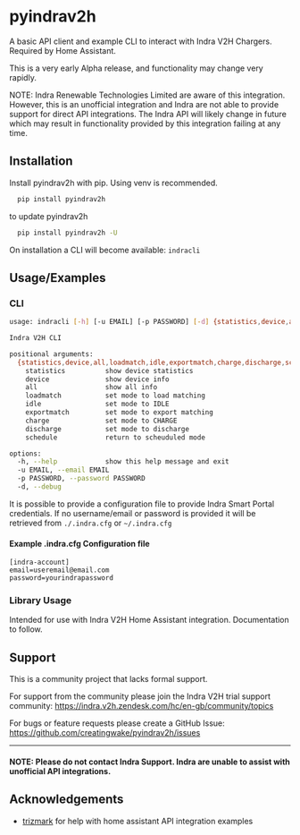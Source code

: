 
# pyindrav2h

A basic API client and example CLI to interact with Indra V2H Chargers.  Required by Home Assistant.

This is a very early Alpha release, and functionality may change very rapidly.

NOTE: Indra Renewable Technologies Limited are aware of this integration.  However, this is an unofficial integration and Indra are not able to provide support for direct API integrations.  The Indra API will likely change in future which may result in functionality provided by this integration failing at any time.



## Installation

Install pyindrav2h with pip.  Using venv is recommended.

```bash
  pip install pyindrav2h
```
to update pyindrav2h
```bash
  pip install pyindrav2h -U
```
On installation a CLI will become available: ```indracli```
## Usage/Examples

### CLI

```bash
usage: indracli [-h] [-u EMAIL] [-p PASSWORD] [-d] {statistics,device,all,loadmatch,idle,exportmatch,charge,discharge,schedule} ...

Indra V2H CLI

positional arguments:
  {statistics,device,all,loadmatch,idle,exportmatch,charge,discharge,schedule}
    statistics          show device statistics
    device              show device info
    all                 show all info
    loadmatch           set mode to load matching
    idle                set mode to IDLE
    exportmatch         set mode to export matching
    charge              set mode to CHARGE
    discharge           set mode to discharge
    schedule            return to scheuduled mode

options:
  -h, --help            show this help message and exit
  -u EMAIL, --email EMAIL
  -p PASSWORD, --password PASSWORD
  -d, --debug
```

It is possible to provide a configuration file to provide Indra Smart Portal credentials.  If no username/email or password is provided it will be retrieved from ```./.indra.cfg``` or ```~/.indra.cfg```

#### Example .indra.cfg Configuration file
```
[indra-account]
email=useremail@email.com
password=yourindrapassword
```

### Library Usage

Intended for use with Indra V2H Home Assistant integration.
Documentation to follow.

## Support

This is a community project that lacks formal support.


For support from the community please join the Indra V2H trial support community: https://indra.v2h.zendesk.com/hc/en-gb/community/topics



For bugs or feature requests please create a GitHub Issue: https://github.com/creatingwake/pyindrav2h/issues

---
#### NOTE: Please do not contact Indra Support.  Indra are unable to assist with unofficial API integrations.


## Acknowledgements

 - [trizmark](https://github.com/trizmark) for help with home assistant API integration examples


